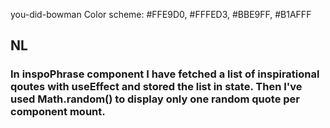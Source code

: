 you-did-bowman
Color scheme:
#FFE9D0, #FFFED3, #BBE9FF, #B1AFFF

## NL
### In inspoPhrase component I have fetched a list of inspirational qoutes with useEffect and stored the list in state. Then I've used Math.random() to display only one random quote per component mount.
